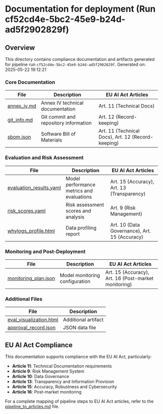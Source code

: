 # Documentation for deployment (Run cf52cd4e-5bc2-45e9-b24d-ad5f2902829f)

## Overview

This directory contains compliance documentation and artifacts generated for pipeline run `cf52cd4e-5bc2-45e9-b24d-ad5f2902829f`.
Generated on: 2025-05-22 19:12:21

### Core Documentation

| File | Description | EU AI Act Articles |
| ---- | ----------- | ------------------ |
| [annex_iv.md](annex_iv.md) | Annex IV technical documentation | Art. 11 (Technical Docs) |
| [git_info.md](git_info.md) | Git commit and repository information | Art. 12 (Record-keeping) |
| [sbom.json](sbom.json) | Software Bill of Materials | Art. 11 (Technical Docs), Art. 12 (Record-keeping) |

### Evaluation and Risk Assessment

| File | Description | EU AI Act Articles |
| ---- | ----------- | ------------------ |
| [evaluation_results.yaml](evaluation_results.yaml) | Model performance metrics and evaluations | Art. 15 (Accuracy), Art. 13 (Transparency) |
| [risk_scores.yaml](risk_scores.yaml) | Risk assessment scores and analysis | Art. 9 (Risk Management) |
| [whylogs_profile.html](whylogs_profile.html) | Data profiling report | Art. 10 (Data Governance), Art. 15 (Accuracy) |

### Monitoring and Post-Deployment

| File | Description | EU AI Act Articles |
| ---- | ----------- | ------------------ |
| [monitoring_plan.json](monitoring_plan.json) | Model monitoring configuration | Art. 15 (Accuracy), Art. 16 (Post-market monitoring) |

### Additional Files

| File | Description |
| ---- | ----------- |
| [eval_visualization.html](eval_visualization.html) | Additional artifact |
| [approval_record.json](approval_record.json) | JSON data file |

## EU AI Act Compliance

This documentation supports compliance with the EU AI Act, particularly:

- **Article 11**: Technical Documentation requirements
- **Article 9**: Risk Management System
- **Article 10**: Data Governance
- **Article 13**: Transparency and Information Provision
- **Article 15**: Accuracy, Robustness and Cybersecurity
- **Article 16**: Post-market monitoring

For a complete mapping of pipeline steps to EU AI Act articles, refer to the [pipeline_to_articles.md](../../guides/pipeline_to_articles.md) file.
